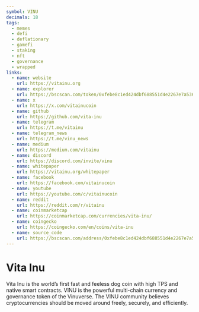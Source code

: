```yaml
---
symbol: VINU
decimals: 18
tags:
  - memes
  - defi
  - deflationary
  - gamefi
  - staking
  - nft
  - governance
  - wrapped
links:
  - name: website
    url: https://vitainu.org
  - name: explorer
    url: https://bscscan.com/token/0xfebe8c1ed424dbf688551d4e2267e7a53698f0aa
  - name: x
    url: https://x.com/vitainucoin
  - name: github
    url: https://github.com/vita-inu
  - name: telegram
    url: https://t.me/vitainu
  - name: telegram_news
    url: https://t.me/vinu_news
  - name: medium
    url: https://medium.com/vitainu
  - name: discord
    url: https://discord.com/invite/vinu
  - name: whitepaper
    url: https://vitainu.org/whitepaper
  - name: facebook
    url: https://facebook.com/vitainucoin
  - name: youtube
    url: https://youtube.com/c/vitainucoin
  - name: reddit
    url: https://reddit.com/r/vitainu
  - name: coinmarketcap
    url: https://coinmarketcap.com/currencies/vita-inu/
  - name: coingecko
    url: https://coingecko.com/en/coins/vita-inu
  - name: source_code
    url: https://bscscan.com/address/0xfebe8c1ed424dbf688551d4e2267e7a53698f0aa#code
---
```


# Vita Inu

Vita Inu is the world’s first fast and feeless dog coin with high TPS and native smart contracts. VINU is the powerful multi-chain currency and governance token of the Vinuverse. The VINU community believes cryptocurrencies should be moved around freely, securely, and efficiently.
